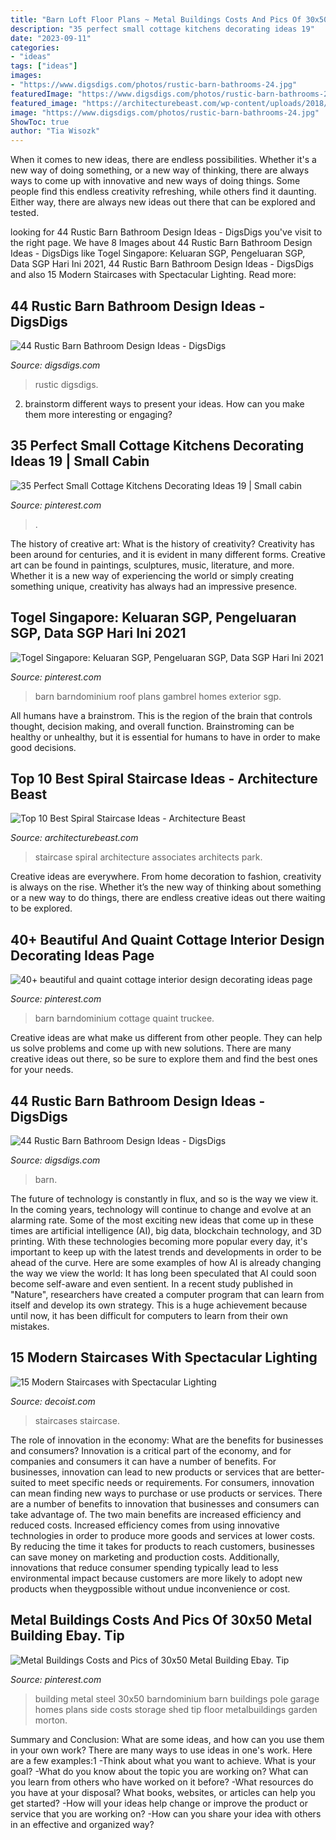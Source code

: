 ```yaml
---
title: "Barn Loft Floor Plans ~ Metal Buildings Costs And Pics Of 30x50 Metal Building Ebay. Tip"
description: "35 perfect small cottage kitchens decorating ideas 19"
date: "2023-09-11"
categories:
- "ideas"
tags: ["ideas"]
images:
- "https://www.digsdigs.com/photos/rustic-barn-bathrooms-24.jpg"
featuredImage: "https://www.digsdigs.com/photos/rustic-barn-bathrooms-24.jpg"
featured_image: "https://architecturebeast.com/wp-content/uploads/2018/10/Top-10-best-spiral-staircase-ideas-Architecture-Beast-08-3-min.jpg"
image: "https://www.digsdigs.com/photos/rustic-barn-bathrooms-24.jpg"
ShowToc: true
author: "Tia Wisozk"
---
```



When it comes to new ideas, there are endless possibilities. Whether it's a new way of doing something, or a new way of thinking, there are always ways to come up with innovative and new ways of doing things. Some people find this endless creativity refreshing, while others find it daunting. Either way, there are always new ideas out there that can be explored and tested.

	

		
looking for 44 Rustic Barn Bathroom Design Ideas - DigsDigs you've visit to the right page. We have 8 Images about 44 Rustic Barn Bathroom Design Ideas - DigsDigs like Togel Singapore: Keluaran SGP, Pengeluaran SGP, Data SGP Hari Ini 2021, 44 Rustic Barn Bathroom Design Ideas - DigsDigs and also 15 Modern Staircases with Spectacular Lighting. Read more:
		
    
## 44 Rustic Barn Bathroom Design Ideas - DigsDigs

<img loading=lazy src="https://www.digsdigs.com/photos/rustic-barn-bathrooms-24.jpg" onerror="this.onerror=null;this.src='https://tse4.mm.bing.net/th?id=OIP.Y-A_K9W2m1BB1KgIU65edgAAAA&amp;pid=15.1';" alt="44 Rustic Barn Bathroom Design Ideas - DigsDigs">

_Source: digsdigs.com_

>rustic digsdigs. 

	

2. brainstorm different ways to present your ideas. How can you make them more interesting or engaging?

    
## 35 Perfect Small Cottage Kitchens Decorating Ideas 19 | Small Cabin

<img loading=lazy src="https://i.pinimg.com/736x/e0/e9/f5/e0e9f527b6e1eb3ef6b1cc95efd92bc8.jpg" onerror="this.onerror=null;this.src='https://tse1.mm.bing.net/th?id=OIP.s4Wrqq6MV1gM2gTq57XBwwHaJ5&amp;pid=15.1';" alt="35 Perfect Small Cottage Kitchens Decorating Ideas 19 | Small cabin">

_Source: pinterest.com_

>. 

	

The history of creative art: What is the history of creativity?
Creativity has been around for centuries, and it is evident in many different forms. Creative art can be found in paintings, sculptures, music, literature, and more. Whether it is a new way of experiencing the world or simply creating something unique, creativity has always had an impressive presence.

    
## Togel Singapore: Keluaran SGP, Pengeluaran SGP, Data SGP Hari Ini 2021

<img loading=lazy src="https://i.pinimg.com/736x/e1/ee/b6/e1eeb60f14021e059fbc0199fa3ecb28.jpg" onerror="this.onerror=null;this.src='https://tse2.mm.bing.net/th?id=OIP.iVcfzQSIdBrPgWyG-UBMCgHaE4&amp;pid=15.1';" alt="Togel Singapore: Keluaran SGP, Pengeluaran SGP, Data SGP Hari Ini 2021">

_Source: pinterest.com_

>barn barndominium roof plans gambrel homes exterior sgp. 

	

All humans have a brainstrom. This is the region of the brain that controls thought, decision making, and overall function. Brainstroming can be healthy or unhealthy, but it is essential for humans to have in order to make good decisions.

    
## Top 10 Best Spiral Staircase Ideas - Architecture Beast

<img loading=lazy src="https://architecturebeast.com/wp-content/uploads/2018/10/Top-10-best-spiral-staircase-ideas-Architecture-Beast-08-3-min.jpg" onerror="this.onerror=null;this.src='https://tse4.mm.bing.net/th?id=OIP.22czuvON57q_EZSqX5ggwwHaLG&amp;pid=15.1';" alt="Top 10 Best Spiral Staircase Ideas - Architecture Beast">

_Source: architecturebeast.com_

>staircase spiral architecture associates architects park. 

	

Creative ideas are everywhere. From home decoration to fashion, creativity is always on the rise. Whether it’s the new way of thinking about something or a new way to do things, there are endless creative ideas out there waiting to be explored.

    
## 40+ Beautiful And Quaint Cottage Interior Design Decorating Ideas Page

<img loading=lazy src="https://i.pinimg.com/736x/6a/9c/21/6a9c2158d24dd80c9a4e4e8a1052fb75.jpg" onerror="this.onerror=null;this.src='https://tse3.mm.bing.net/th?id=OIP.xs_xci0jaW-Bj8Ru-9Wj0QHaKj&amp;pid=15.1';" alt="40+ beautiful and quaint cottage interior design decorating ideas page">

_Source: pinterest.com_

>barn barndominium cottage quaint truckee. 

	

Creative ideas are what make us different from other people. They can help us solve problems and come up with new solutions. There are many creative ideas out there, so be sure to explore them and find the best ones for your needs.

    
## 44 Rustic Barn Bathroom Design Ideas - DigsDigs

<img loading=lazy src="https://www.digsdigs.com/photos/rustic-barn-bathrooms-29.jpg" onerror="this.onerror=null;this.src='https://tse1.mm.bing.net/th?id=OIP.3eifer1IxdGm-7mN7CuQowAAAA&amp;pid=15.1';" alt="44 Rustic Barn Bathroom Design Ideas - DigsDigs">

_Source: digsdigs.com_

>barn. 

	

The future of technology is constantly in flux, and so is the way we view it.
In the coming years, technology will continue to change and evolve at an alarming rate. Some of the most exciting new ideas that come up in these times are artificial intelligence (AI), big data, blockchain technology, and 3D printing. With these technologies becoming more popular every day, it's important to keep up with the latest trends and developments in order to be ahead of the curve. Here are some examples of how AI is already changing the way we view the world: 
It has long been speculated that AI could soon become self-aware and even sentient. In a recent study published in "Nature", researchers have created a computer program that can learn from itself and develop its own strategy. This is a huge achievement because until now, it has been difficult for computers to learn from their own mistakes.

    
## 15 Modern Staircases With Spectacular Lighting

<img loading=lazy src="https://cdn.decoist.com/wp-content/uploads/2015/09/Lights-along-every-step-of-a-cabinloft.jpg" onerror="this.onerror=null;this.src='https://tse3.mm.bing.net/th?id=OIP.ARXj7ZQh8GORkbgfnNvbTQHaLV&amp;pid=15.1';" alt="15 Modern Staircases with Spectacular Lighting">

_Source: decoist.com_

>staircases staircase. 

	

The role of innovation in the economy: What are the benefits for businesses and consumers?
Innovation is a critical part of the economy, and for companies and consumers it can have a number of benefits. For businesses, innovation can lead to new products or services that are better-suited to meet specific needs or requirements. For consumers, innovation can mean finding new ways to purchase or use products or services.
There are a number of benefits to innovation that businesses and consumers can take advantage of. The two main benefits are increased efficiency and reduced costs. Increased efficiency comes from using innovative technologies in order to produce more goods and services at lower costs. By reducing the time it takes for products to reach customers, businesses can save money on marketing and production costs. Additionally, innovations that reduce consumer spending typically lead to less environmental impact because customers are more likely to adopt new products when theygpossible without undue inconvenience or cost.

    
## Metal Buildings Costs And Pics Of 30x50 Metal Building Ebay. Tip

<img loading=lazy src="https://i.pinimg.com/736x/4c/7f/34/4c7f34bb708191f2f29cba8b29e1e436.jpg" onerror="this.onerror=null;this.src='https://tse3.mm.bing.net/th?id=OIP.HQwFlHelFRz-q0T7_LYorgHaEK&amp;pid=15.1';" alt="Metal Buildings Costs and Pics of 30x50 Metal Building Ebay. Tip">

_Source: pinterest.com_

>building metal steel 30x50 barndominium barn buildings pole garage homes plans side costs storage shed tip floor metalbuildings garden morton. 

	

Summary and Conclusion: What are some ideas, and how can you use them in your own work?
There are many ways to use ideas in one's work. Here are a few examples:1 
-Think about what you want to achieve. What is your goal? 
-What do you know about the topic you are working on? What can you learn from others who have worked on it before? 
-What resources do you have at your disposal? What books, websites, or articles can help you get started? 
-How will your ideas help change or improve the product or service that you are working on? 
-How can you share your idea with others in an effective and organized way?

